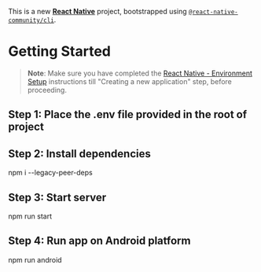 This is a new [**React Native**](https://reactnative.dev) project, bootstrapped using [`@react-native-community/cli`](https://github.com/react-native-community/cli).

# Getting Started

> **Note**: Make sure you have completed the [React Native - Environment Setup](https://reactnative.dev/docs/environment-setup) instructions till "Creating a new application" step, before proceeding.

## Step 1: Place the .env file provided in the root of project

## Step 2: Install dependencies

npm i --legacy-peer-deps

## Step 3: Start server

npm run start

## Step 4: Run app on Android platform

npm run android
